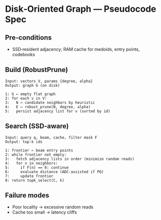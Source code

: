 # Disk‑Oriented Graph — Pseudocode Spec

## Pre‑conditions
- SSD‑resident adjacency; RAM cache for medoids, entry points, codebooks

## Build (RobustPrune)
```
Input: vectors V, params {degree, alpha}
Output: graph G (on disk)

1: G ← empty flat graph
2: for each v in V:
3:   N ← candidate neighbors by heuristic
4:   E ← robust_prune(N, degree, alpha)
5:   persist adjacency list for v (sorted by id)
```

## Search (SSD‑aware)
```
Input: query q, beam, cache, filter mask F
Output: top-k ids

1: frontier ← beam entry points
2: while frontier not empty:
3:   fetch adjacency lists in order (minimize random reads)
4:   for n in neighbors:
5:     if F[n] == 0: continue
6:     evaluate distance (ADC-assisted if PQ)
7:     update frontier
8: return topk_select(C, k)
```

## Failure modes
- Poor locality → excessive random reads
- Cache too small → latency cliffs

